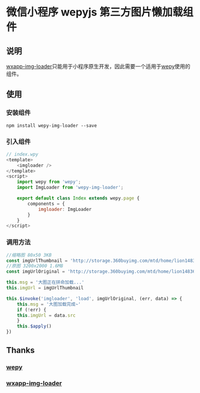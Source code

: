 # 微信小程序 wepyjs 第三方图片懒加载组件

## 说明
[wxapp-img-loader](https://github.com/o2team/wxapp-img-loader)只能用于小程序原生开发，因此需要一个适用于[wepy](https://github.com/wepyjs/wepy)使用的组件。

## 使用

### 安装组件
```
npm install wepy-img-loader --save
```

### 引入组件
``` javascript
// index.wpy
<template>
    <imgloader />
</template>
<script>
    import wepy from 'wepy';
    import ImgLoader from 'wepy-img-loader';

    export default class Index extends wepy.page {
        components = {
            imgloader: ImgLoader
        }
    }
</script>
```

### 调用方法
``` javascript
//缩略图 80x50 3KB
const imgUrlThumbnail = 'http://storage.360buyimg.com/mtd/home/lion1483683731203.jpg'
//原图 3200x2000 1.6MB
const imgUrlOriginal = 'http://storage.360buyimg.com/mtd/home/lion1483624894660.jpg'

this.msg = '大图正在拼命加载...'
this.imgUrl = imgUrlThumbnail

this.$invoke('imgloader', 'load', imgUrlOriginal, (err, data) => {
    this.msg = '大图加载完成~'
    if (!err) {
    this.imgUrl = data.src
    }
    this.$apply()
})
```

## Thanks
### [wepy](https://github.com/wepyjs/wepy)
### [wxapp-img-loader](https://github.com/o2team/wxapp-img-loader)